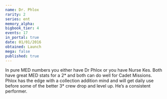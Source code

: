 ```yaml
---
name: Dr. Phlox
rarity: 2
series: ent
memory_alpha:
bigbook_tier: 4
events: 17
in_portal: true
date: 01/01/2016
obtained: Launch
mega: false
published: true
---
```


In pure MED numbers you either have Dr Phlox or you have Nurse Kes. Both have great MED stats for a 2* and both can do well for Cadet Missions. Phlox has the edge with a collection addition mind and will get daily use before some of the better 3* crew drop and level up. He’s a consistent performer.
